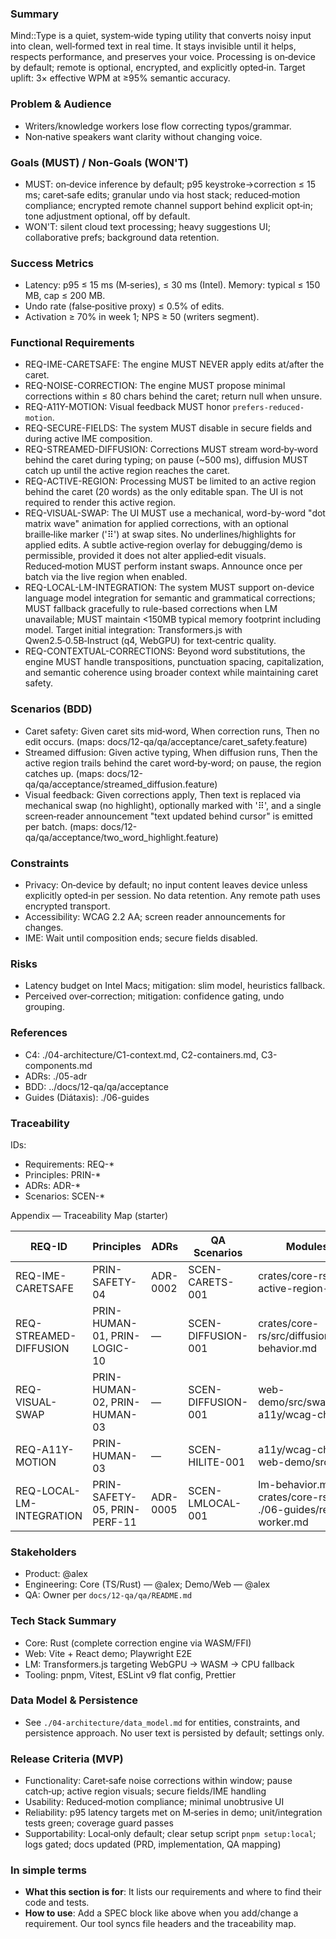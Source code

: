 <!--══════════════════════════════════════════════════
  ╔══════════════════════════════════════════════════════╗
  ║  ░  P R O D U C T   R E Q U I R E M E N T S  ░░░░░░░  ║
  ║                                                      ║
  ║                                                      ║
  ║                                                      ║
  ║                                                      ║
  ║           ╌╌  P L A C E H O L D E R  ╌╌              ║
  ║                                                      ║
  ║                                                      ║
  ║                                                      ║
  ║                                                      ║
  ╚══════════════════════════════════════════════════════╝
    • WHAT ▸ PRD for Mind::Type (MVP scope)
    • WHY  ▸ Align teams on MUST/WON'T and success
    • HOW  ▸ Backed by questionnaire, linked to C4/ADR/BDD
-->

### Summary

Mind::Type is a quiet, system‑wide typing utility that converts noisy input into clean, well‑formed text in real time. It stays invisible until it helps, respects performance, and preserves your voice. Processing is on‑device by default; remote is optional, encrypted, and explicitly opted‑in. Target uplift: 3× effective WPM at ≥95% semantic accuracy.

### Problem & Audience

- Writers/knowledge workers lose flow correcting typos/grammar.
- Non‑native speakers want clarity without changing voice.

### Goals (MUST) / Non‑Goals (WON'T)

- MUST: on‑device inference by default; p95 keystroke→correction ≤ 15 ms; caret‑safe edits; granular undo via host stack; reduced‑motion compliance; encrypted remote channel support behind explicit opt‑in; tone adjustment optional, off by default.
- WON'T: silent cloud text processing; heavy suggestions UI; collaborative prefs; background data retention.

### Success Metrics

- Latency: p95 ≤ 15 ms (M‑series), ≤ 30 ms (Intel). Memory: typical ≤
  150 MB, cap ≤ 200 MB.
- Undo rate (false‑positive proxy) ≤ 0.5% of edits.
- Activation ≥ 70% in week 1; NPS ≥ 50 (writers segment).

### Functional Requirements

- REQ-IME-CARETSAFE: The engine MUST NEVER apply edits at/after the caret.
- REQ-NOISE-CORRECTION: The engine MUST propose minimal corrections within ≤ 80 chars
  behind the caret; return null when unsure.
- REQ-A11Y-MOTION: Visual feedback MUST honor `prefers-reduced-motion`.
- REQ-SECURE-FIELDS: The system MUST disable in secure fields and during
  active IME composition.
- REQ-STREAMED-DIFFUSION: Corrections MUST stream word‑by‑word behind the caret during typing; on pause (~500 ms), diffusion MUST catch up until the active region reaches the caret.
- REQ-ACTIVE-REGION: Processing MUST be limited to an active region behind the caret (20 words) as the only editable span. The UI is not required to render this active region.
- REQ-VISUAL-SWAP: The UI MUST use a mechanical, word-by-word "dot matrix wave" animation for applied corrections, with an optional braille‑like marker ('⠿') at swap sites. No underlines/highlights for applied edits. A subtle active‑region overlay for debugging/demo is permissible, provided it does not alter applied‑edit visuals. Reduced‑motion MUST perform instant swaps. Announce once per batch via the live region when enabled.
- REQ-LOCAL-LM-INTEGRATION: The system MUST support on-device language model integration for semantic and grammatical corrections; MUST fallback gracefully to rule-based corrections when LM unavailable; MUST maintain <150MB typical memory footprint including model. Target initial integration: Transformers.js with Qwen2.5‑0.5B‑Instruct (q4, WebGPU) for text‑centric quality.
- REQ-CONTEXTUAL-CORRECTIONS: Beyond word substitutions, the engine MUST handle transpositions, punctuation spacing, capitalization, and semantic coherence using broader context while maintaining caret safety.

### Scenarios (BDD)

- Caret safety: Given caret sits mid‑word, When correction runs, Then no edit
  occurs. (maps: docs/12-qa/qa/acceptance/caret_safety.feature)
- Streamed diffusion: Given active typing, When diffusion runs, Then the active region trails behind the caret word‑by‑word; on pause, the region catches up. (maps: docs/12-qa/qa/acceptance/streamed_diffusion.feature)
- Visual feedback: Given corrections apply, Then text is replaced via mechanical swap (no highlight), optionally marked with '⠿', and a single screen‑reader announcement "text updated behind cursor" is emitted per batch. (maps: docs/12-qa/qa/acceptance/two_word_highlight.feature)

### Constraints

- Privacy: On‑device by default; no input content leaves device unless explicitly opted‑in per session. No data retention. Any remote path uses encrypted transport.
- Accessibility: WCAG 2.2 AA; screen reader announcements for changes.
- IME: Wait until composition ends; secure fields disabled.

### Risks

- Latency budget on Intel Macs; mitigation: slim model, heuristics fallback.
- Perceived over‑correction; mitigation: confidence gating, undo grouping.

### References

- C4: ./04-architecture/C1-context.md, C2-containers.md, C3-components.md
- ADRs: ./05-adr
- BDD: ../docs/12-qa/qa/acceptance
- Guides (Diátaxis): ./06-guides

### Traceability

IDs:

- Requirements: REQ-\*
- Principles: PRIN-\*
- ADRs: ADR-\*
- Scenarios: SCEN-\*

Appendix — Traceability Map (starter)

| REQ-ID                   | Principles                   | ADRs     | QA Scenarios       | Modules/Guides                                                                           |
| ------------------------ | ---------------------------- | -------- | ------------------ | ---------------------------------------------------------------------------------------- |
| REQ-IME-CARETSAFE        | PRIN-SAFETY-04               | ADR-0002 | SCEN-CARETS-001    | crates/core-rs/src/diff.rs; active-region-policy.md                                      |
| REQ-STREAMED-DIFFUSION   | PRIN-HUMAN-01, PRIN-LOGIC-10 | —        | SCEN-DIFFUSION-001 | crates/core-rs/src/diffusion.rs; lm-behavior.md                                          |
| REQ-VISUAL-SWAP          | PRIN-HUMAN-02, PRIN-HUMAN-03 | —        | SCEN-DIFFUSION-001 | web-demo/src/swapRenderer.tsx; a11y/wcag-checklist.md                                    |
| REQ-A11Y-MOTION          | PRIN-HUMAN-03                | —        | SCEN-HILITE-001    | a11y/wcag-checklist.md; web-demo/src/motion.tsx                                          |
| REQ-LOCAL-LM-INTEGRATION | PRIN-SAFETY-05, PRIN-PERF-11 | ADR-0005 | SCEN-LMLOCAL-001   | lm-behavior.md; crates/core-rs/src/lm/*; ./06-guides/reference/lm-worker.md              |

### Stakeholders

- Product: @alex
- Engineering: Core (TS/Rust) — @alex; Demo/Web — @alex
- QA: Owner per `docs/12-qa/qa/README.md`

### Tech Stack Summary

- Core: Rust (complete correction engine via WASM/FFI)
- Web: Vite + React demo; Playwright E2E
- LM: Transformers.js targeting WebGPU → WASM → CPU fallback
- Tooling: pnpm, Vitest, ESLint v9 flat config, Prettier

### Data Model & Persistence

- See `./04-architecture/data_model.md` for entities, constraints, and persistence approach. No user text is persisted by default; settings only.

### Release Criteria (MVP)

- Functionality: Caret‑safe noise corrections within window; pause catch‑up; active region visuals; secure fields/IME handling
- Usability: Reduced‑motion compliance; minimal unobtrusive UI
- Reliability: p95 latency targets met on M‑series in demo; unit/integration tests green; coverage guard passes
- Supportability: Local‑only default; clear setup script `pnpm setup:local`; logs gated; docs updated (PRD, implementation, QA mapping)

<!-- SPEC:REQ
id: REQ-STREAMED-DIFFUSION
title: Streamed diffusion of LM corrections
status: active
modules:
  - crates/core-rs/src/diffusion.rs
  - crates/core-rs/src/lm/merge.rs
acceptance:
  - docs/12-qa/qa/acceptance/streamed_diffusion.feature#SCEN-DIFFUSION-001
tests:
  - crates/core-rs/tests/diffusion.rs
  - crates/core-rs/tests/lm_merge.rs
-->

<!-- SPEC:REQ
id: REQ-IME-CARETSAFE
title: No edits at or after the caret
status: active
modules:
  - crates/core-rs/src/diff.rs
  - crates/core-rs/src/active_region.rs
acceptance:
  - docs/12-qa/qa/acceptance/caret_safety.feature#SCEN-CARETS-001
tests:
  - crates/core-rs/tests/diff.rs
  - crates/core-rs/tests/active_region.rs
-->

<!-- SPEC:REQ
id: REQ-A11Y-MOTION
title: Respect reduced-motion; single announcement; mechanical swap
status: active
modules:
  - web-demo/src/motion.tsx
  - web-demo/src/liveRegion.tsx
acceptance:
  - docs/12-qa/qa/acceptance/two_word_highlight.feature#SCEN-HILITE-001
tests:
  - tests/motion.spec.ts
  - tests/liveRegion.spec.ts
-->

<!-- SPEC:REQ
id: REQ-LOCAL-LM-INTEGRATION
title: On-device LM integration with graceful fallback
status: active
modules:
  - crates/core-rs/src/lm/factory.rs
  - crates/core-rs/src/lm/client.rs
acceptance:
  - docs/12-qa/qa/acceptance/local_lm_integration.feature#SCEN-LMLOCAL-001
tests:
  - crates/core-rs/tests/lm.rs
-->

### In simple terms

- **What this section is for**: It lists our requirements and where to find their code and tests.
- **How to use**: Add a SPEC block like above when you add/change a requirement. Our tool syncs file headers and the traceability map.

<!-- SPEC:REQ
id: REQ-DOT-MATRIX-WAVE
title: Dot-matrix wave animation demo
status: active
modules:
  - demo/dot-matrix-wave/index.html
  - demo/dot-matrix-wave/main.js
  - demo/dot-matrix-wave/styles.css
  - contracts/animTokens.ts
acceptance:
  - docs/12-qa/qa/acceptance/mechanical_swap.feature#SCEN-DOT-MATRIX-WAVE-001
tests:
  - e2e/tests/demo-dot-matrix-wave.spec.ts
-->
